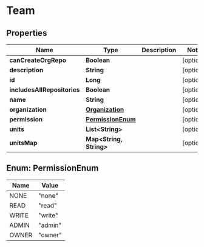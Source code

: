 
# Team

## Properties
Name | Type | Description | Notes
------------ | ------------- | ------------- | -------------
**canCreateOrgRepo** | **Boolean** |  |  [optional]
**description** | **String** |  |  [optional]
**id** | **Long** |  |  [optional]
**includesAllRepositories** | **Boolean** |  |  [optional]
**name** | **String** |  |  [optional]
**organization** | [**Organization**](Organization.md) |  |  [optional]
**permission** | [**PermissionEnum**](#PermissionEnum) |  |  [optional]
**units** | **List&lt;String&gt;** |  |  [optional]
**unitsMap** | **Map&lt;String, String&gt;** |  |  [optional]


<a name="PermissionEnum"></a>
## Enum: PermissionEnum
Name | Value
---- | -----
NONE | &quot;none&quot;
READ | &quot;read&quot;
WRITE | &quot;write&quot;
ADMIN | &quot;admin&quot;
OWNER | &quot;owner&quot;



